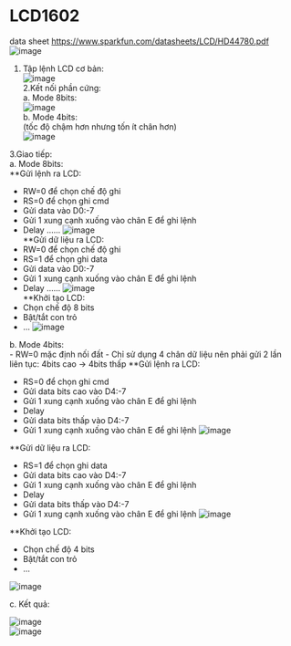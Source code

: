 # LCD1602<br>
data sheet https://www.sparkfun.com/datasheets/LCD/HD44780.pdf<br>
![image](https://user-images.githubusercontent.com/118428350/217688687-2aff19cd-9c2f-4c35-b815-93f16dfe1ec3.png)<Br>
1. Tập lệnh LCD cơ bản: <br>
![image](https://user-images.githubusercontent.com/118428350/217688798-c5c7a8a3-0684-4a8a-8b81-220550c9f501.png)<br>
2.Kết nối phần cứng: <br>
  a. Mode 8bits: <br>
  ![image](https://user-images.githubusercontent.com/118428350/217688963-80611a1d-34d4-48d7-b6b2-96a502eaa453.png)<br>
  b. Mode 4bits: <br> (tốc độ chậm hơn nhưng tốn ít chân hơn)<br>
  ![image](https://user-images.githubusercontent.com/118428350/217784617-b36410a0-cef3-4cac-995d-01bb90d7c025.png)<br>

3.Giao tiếp: <br>
  a. Mode 8bits: <br>
**Gửi lệnh ra LCD: <br>
  - RW=0 để chọn chế độ ghi
  - RS=0 để chọn ghi cmd
  - Gửi data vào D0:-7
  - Gửi 1 xung cạnh xuống vào chân E để ghi lệnh
  - Delay ......
            ![image](https://user-images.githubusercontent.com/118428350/217689461-1c858ec3-79de-422d-b42d-b75f64f364f6.png)<br>
**Gửi dữ liệu ra LCD: <br>
  - RW=0 để chọn chế độ ghi
  - RS=1 để chọn ghi data
  - Gửi data vào D0:-7
  - Gửi 1 xung cạnh xuống vào chân E để ghi lệnh
  - Delay ......
          ![image](https://user-images.githubusercontent.com/118428350/217689685-155be978-3c54-4cce-a338-0cd86d0abaff.png)<br>
**Khởi tạo LCD: <br>
  - Chọn chế độ 8 bits
  - Bật/tắt con trỏ
  - ...
    ![image](https://user-images.githubusercontent.com/118428350/217689933-b9c004e1-f499-4c7c-8a13-ef5b469a7f87.png)<br>
  
  b. Mode 4bits: <br>
    - RW=0 mặc định nối đất
    - Chỉ sử dụng 4 chân dữ liệu nên phải gửi 2 lần liên tục: 4bits cao -> 4bits thấp
**Gửi lệnh ra LCD: <br>
  - RS=0 để chọn ghi cmd
  - Gửi data bits cao vào D4:-7
  - Gửi 1 xung cạnh xuống vào chân E để ghi lệnh
  - Delay
  - Gửi data bits thấp vào D4:-7
  - Gửi 1 xung cạnh xuống vào chân E để ghi lệnh
 ![image](https://user-images.githubusercontent.com/118428350/217784170-8c1ec5cd-b58f-4757-82e2-6b81b2808ea9.png)<br>
 
**Gửi dữ liệu ra LCD: <br>
  - RS=1 để chọn ghi data
  - Gửi data bits cao vào D4:-7
  - Gửi 1 xung cạnh xuống vào chân E để ghi lệnh
  - Delay
  - Gửi data bits thấp vào D4:-7
  - Gửi 1 xung cạnh xuống vào chân E để ghi lệnh
![image](https://user-images.githubusercontent.com/118428350/217784368-db635998-996e-4685-a16d-becb60032cf5.png) <br>

**Khởi tạo LCD: <br>
  - Chọn chế độ 4 bits
  - Bật/tắt con trỏ
  - ...
  
 ![image](https://user-images.githubusercontent.com/118428350/217784491-9857089b-9749-4c26-90e6-ed1d0ae2663c.png)

c. Kết quả:

![image](https://user-images.githubusercontent.com/118428350/217784776-89e4589a-dbbf-42f5-8dfa-976d08eabe9d.png)<br>
![image](https://user-images.githubusercontent.com/118428350/217784989-17239d35-3967-4692-9751-68a17ad49a40.png) <br>




  


